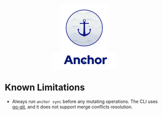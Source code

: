 <div align="center">
  <picture>
    <source media="(prefers-color-scheme: dark)" srcset="images/banner_dark.png">
    <img src="images/banner_light.png" width="30%">
  </picture>
</div>
<div align="center">
  <picture>
    <img src="images/title.png" width="40%">
  </picture>
</div>

# Known Limitations
- Always run ```anchor sync``` before any mutating operations. The CLI uses [go-git](https://github.com/go-git/go-git), and it does not support merge conflicts resolution.